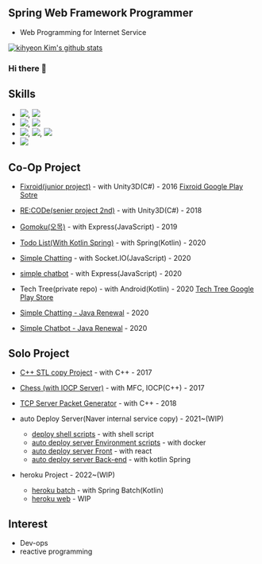 ## Spring Web Framework Programmer
 * Web Programming for Internet Service

[![kihyeon Kim's github stats](https://github-readme-stats.vercel.app/api?username=kiheyunkim)](https://github.com/kiheyunkim)

### Hi there 👋

## Skills
 * ![](https://img.shields.io/badge/Spring-6DB33F?style=for-the-badge&logo=spring&logoColor=white), ![](https://img.shields.io/badge/Spring_Boot-F2F4F9?style=for-the-badge&logo=spring-boot)
 * ![](https://img.shields.io/badge/kubernetes-326ce5.svg?&style=for-the-badge&logo=kubernetes&logoColor=white), ![](https://img.shields.io/badge/Docker-2CA5E0?style=for-the-badge&logo=docker&logoColor=white)
 * ![](https://img.shields.io/badge/Kotlin-0095D5?&style=for-the-badge&logo=kotlin&logoColor=white), ![](https://img.shields.io/badge/Java-ED8B00?style=for-the-badge&logo=java&logoColor=white), ![](https://img.shields.io/badge/JavaScript-F7DF1E?style=for-the-badge&logo=javascript&logoColor=black)
 * ![](https://img.shields.io/badge/React-20232A?style=for-the-badge&logo=react&logoColor=61DAFB)
 
 ## Co-Op Project
 
 * [Fixroid(junior project)](https://github.com/kiheyunkim/TeamProject-Fixroid) - with Unity3D(C#) - 2016
   [Fixroid Google Play Sotre](https://play.google.com/store/apps/details?id=com.TeamSix.Fixroid)
 
 * [RE:CODe(senier project 2nd)](https://github.com/kiheyunkim/senierproject-RECODe) - with Unity3D(C#) - 2018
 
 * [Gomoku(오목)](https://github.com/kiheyunkim/Gomoku) - with Express(JavaScript) - 2019
 
 * [Todo List(With Kotlin Spring)](https://github.com/kiheyunkim/TodoList) - with Spring(Kotlin) - 2020
 
 * [Simple Chatting](https://github.com/kiheyunkim/SimpleChatting) - with Socket.IO(JavaScript) - 2020
 
 * [simple chatbot](https://github.com/kiheyunkim/SimpleChatBot) - with Express(JavaScript) - 2020
 
 * Tech Tree(private repo) - with Android(Kotlin) - 2020
   [Tech Tree Google Play Store](https://play.google.com/store/apps/details?id=com.kiheyunkim.skillstack)
   
 * [Simple Chatting - Java Renewal](https://github.com/kiheyunkim/SpringChatting) - 2020
 
 * [Simple Chatbot - Java Renewal](https://github.com/kiheyunkim/SpringChatbot) - 2020
 
## Solo Project

* [C++ STL copy Project](https://github.com/kiheyunkim/Containers) - with C++ - 2017

* [Chess (with IOCP Server)](https://github.com/kiheyunkim/senierproject-ChessServer) - with MFC, IOCP(C++) - 2017

* [TCP Server Packet Generator](https://github.com/kiheyunkim/PacketGenerator) - with C++ - 2018

* auto Deploy Server(Naver internal service copy) - 2021~(WIP) 
  * [deploy shell scripts](https://github.com/kiheyunkim/deployServerShell) - with shell script
  * [auto deploy server Environment scripts](https://github.com/kiheyunkim/deployServer) - with docker
  * [auto deploy server Front](https://github.com/kiheyunkim/AutoDeployServerFront) - with react
  * [auto deploy server Back-end](https://github.com/kiheyunkim/AutoDeployServer) - with kotlin Spring

* heroku Project - 2022~(WIP) 
  * [heroku batch](https://github.com/kiheyunkim/herokuBatch) - with Spring Batch(Kotlin)
  * [heroku web]() - WIP



 
## Interest
* Dev-ops
* reactive programming
